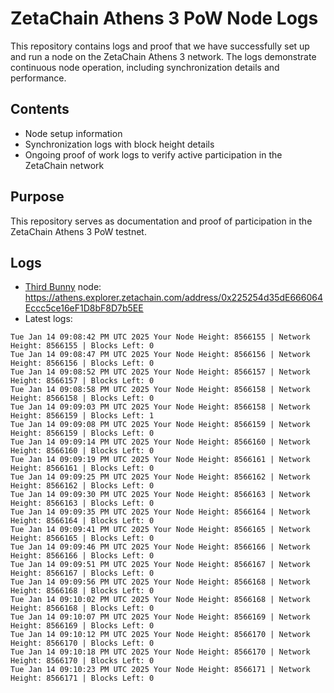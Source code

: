 # ZetaChain Athens 3 PoW Node Logs
This repository contains logs and proof that we have successfully set up and run a node on the ZetaChain Athens 3 network. The logs demonstrate continuous node operation, including synchronization details and performance.

## Contents
- Node setup information
- Synchronization logs with block height details
- Ongoing proof of work logs to verify active participation in the ZetaChain network

## Purpose
This repository serves as documentation and proof of participation in the ZetaChain Athens 3 PoW testnet.

## Logs

- [Third Bunny](https://thirdbunny.xyz/) node: https://athens.explorer.zetachain.com/address/0x225254d35dE666064Eccc5ce16eF1D8bF8D7b5EE
- Latest logs:
```
Tue Jan 14 09:08:42 PM UTC 2025 Your Node Height: 8566155 | Network Height: 8566155 | Blocks Left: 0
Tue Jan 14 09:08:47 PM UTC 2025 Your Node Height: 8566156 | Network Height: 8566156 | Blocks Left: 0
Tue Jan 14 09:08:52 PM UTC 2025 Your Node Height: 8566157 | Network Height: 8566157 | Blocks Left: 0
Tue Jan 14 09:08:58 PM UTC 2025 Your Node Height: 8566158 | Network Height: 8566158 | Blocks Left: 0
Tue Jan 14 09:09:03 PM UTC 2025 Your Node Height: 8566158 | Network Height: 8566159 | Blocks Left: 1
Tue Jan 14 09:09:08 PM UTC 2025 Your Node Height: 8566159 | Network Height: 8566159 | Blocks Left: 0
Tue Jan 14 09:09:14 PM UTC 2025 Your Node Height: 8566160 | Network Height: 8566160 | Blocks Left: 0
Tue Jan 14 09:09:19 PM UTC 2025 Your Node Height: 8566161 | Network Height: 8566161 | Blocks Left: 0
Tue Jan 14 09:09:25 PM UTC 2025 Your Node Height: 8566162 | Network Height: 8566162 | Blocks Left: 0
Tue Jan 14 09:09:30 PM UTC 2025 Your Node Height: 8566163 | Network Height: 8566163 | Blocks Left: 0
Tue Jan 14 09:09:35 PM UTC 2025 Your Node Height: 8566164 | Network Height: 8566164 | Blocks Left: 0
Tue Jan 14 09:09:41 PM UTC 2025 Your Node Height: 8566165 | Network Height: 8566165 | Blocks Left: 0
Tue Jan 14 09:09:46 PM UTC 2025 Your Node Height: 8566166 | Network Height: 8566166 | Blocks Left: 0
Tue Jan 14 09:09:51 PM UTC 2025 Your Node Height: 8566167 | Network Height: 8566167 | Blocks Left: 0
Tue Jan 14 09:09:56 PM UTC 2025 Your Node Height: 8566168 | Network Height: 8566168 | Blocks Left: 0
Tue Jan 14 09:10:02 PM UTC 2025 Your Node Height: 8566168 | Network Height: 8566168 | Blocks Left: 0
Tue Jan 14 09:10:07 PM UTC 2025 Your Node Height: 8566169 | Network Height: 8566169 | Blocks Left: 0
Tue Jan 14 09:10:12 PM UTC 2025 Your Node Height: 8566170 | Network Height: 8566170 | Blocks Left: 0
Tue Jan 14 09:10:18 PM UTC 2025 Your Node Height: 8566170 | Network Height: 8566170 | Blocks Left: 0
Tue Jan 14 09:10:23 PM UTC 2025 Your Node Height: 8566171 | Network Height: 8566171 | Blocks Left: 0
```
